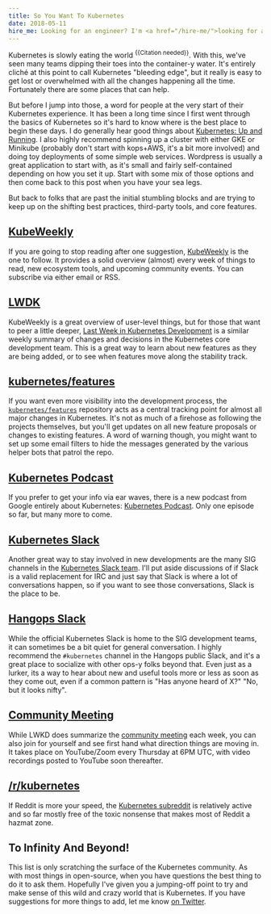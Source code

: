 ```yaml
---
title: So You Want To Kubernetes
date: 2018-05-11
hire_me: Looking for an engineer? I'm <a href="/hire-me/">looking for a new opportunity</a>!
---
```


Kubernetes is slowly eating the world <sup>{{Citation needed}}</sup>. With this, we've
seen many teams dipping their toes into the container-y water. It's entirely
cliché at this point to call Kubernetes "bleeding edge", but it really is easy
to get lost or overwhelmed with all the changes happening all the time. Fortunately
there are some places that can help.

But before I jump into those, a word for people at the very start of their
Kubernetes experience. It has been a long time since I first went through the
basics of Kubernetes so it's hard to know where is the best place to begin these
days. I do generally hear good things about [Kubernetes: Up and Running](https://www.amazon.com/Kubernetes-Running-Dive-Future-Infrastructure/dp/1491935677).
I also highly recommend spinning up a cluster with either GKE or Minikube
(probably don't start with kops+AWS, it's a bit more involved) and doing toy
deployments of some simple web services. Wordpress is usually a great
application to start with, as it's small and fairly self-contained depending on
how you set it up. Start with some mix of those options and then come back to
this post when you have your sea legs.

But back to folks that are past the initial stumbling blocks and are trying to
keep up on the shifting best practices, third-party tools, and core features.

## [KubeWeekly](http://kube.news/)

If you are going to stop reading after one suggestion, [KubeWeekly](http://kube.news/)
is the one to follow. It provides a solid overview (almost) every week of things
to read, new ecosystem tools, and upcoming community events. You can subscribe
via either email or RSS.

## [LWDK](http://lwkd.info/)

KubeWeekly is a great overview of user-level things, but for those that want to
peer a little deeper, [Last Week in Kubernetes Development](http://lwkd.info/)
is a similar weekly summary of changes and decisions in the Kubernetes core
development team. This is a great way to learn about new features as they are
being added, or to see when features move along the stability track.

## [kubernetes/features](https://github.com/kubernetes/features/issues)

If you want even more visibility into the development process, the [`kubernetes/features`](https://github.com/kubernetes/features/issues)
repository acts as a central tracking point for almost all major changes in
Kubernetes. It's not as much of a firehose as following the projects themselves,
but you'll get updates on all new feature proposals or changes to existing
features. A word of warning though, you might want to set up some email filters
to hide the messages generated by the various helper bots that patrol the repo.

## [Kubernetes Podcast](https://kubernetespodcast.com/)

If you prefer to get your info via ear waves, there is a new podcast from Google
entirely about Kubernetes: [Kubernetes Podcast](https://kubernetespodcast.com/).
Only one episode so far, but many more to come.

## [Kubernetes Slack](http://slack.k8s.io/)

Another great way to stay involved in new developments are the many SIG channels
in the [Kubernetes Slack team](http://slack.k8s.io/). I'll put aside discussions
of if Slack is a valid replacement for IRC and just say that Slack is where a
lot of conversations happen, so if you want to see those conversations, Slack
is the place to be.

## [Hangops Slack](https://signup.hangops.com/)

While the official Kubernetes Slack is home to the SIG development teams, it
can sometimes be a bit quiet for general conversation. I highly recommend the
`#kubernetes` channel in the Hangops public Slack, and it's a great place to
socialize with other ops-y folks beyond that. Even just as a lurker, its a way
to hear about new and useful tools more or less as soon as they come out, even
if a common pattern is "Has anyone heard of X?" "No, but it looks nifty".

## [Community Meeting](https://github.com/kubernetes/community/blob/master/events/community-meeting.md)

While LWKD does summarize the [community meeting](https://github.com/kubernetes/community/blob/master/events/community-meeting.md)
each week, you can also join for yourself and see first hand what direction things
are moving in. It takes place on YouTube/Zoom every Thursday at 6PM UTC, with video
recordings posted to YouTube soon thereafter.

## [/r/kubernetes](https://www.reddit.com/r/kubernetes/)

If Reddit is more your speed, the [Kubernetes subreddit](https://www.reddit.com/r/kubernetes/)
is relatively active and so far mostly free of the toxic nonsense that makes
most of Reddit a hazmat zone.

## To Infinity And Beyond!

This list is only scratching the surface of the Kubernetes community. As with
most things in open-source, when you have questions the best thing to do it to
ask them. Hopefully I've given you a jumping-off point to try and make sense of
this wild and crazy world that is Kubernetes. If you have suggestions for more
things to add, let me know [on Twitter](https://twitter.com/kantrn).
